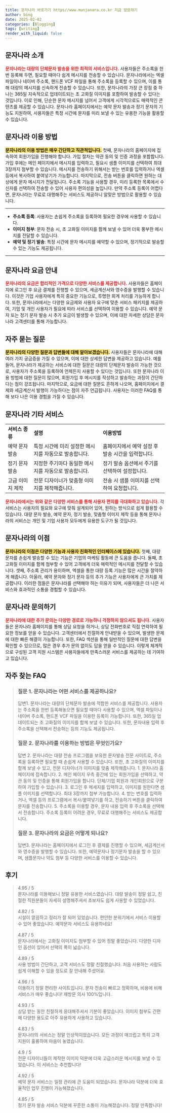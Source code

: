 ```yaml
---
title: 문자나라 바로가기 https//www.munjanara.co.kr 지금 방문하기
author: bing
date: 2025-02-02
categories: [Blogging]
tags: [writing]
render_with_liquid: false
---
```



<h2 id='문자나라_소개'>문자나라 소개</h2>

<p><b><span style="color: #ee2323;">문자나라는 대량의 단체문자 발송을 위한 최적의 서비스입니다.</span></b> 사용자들은 주소록을 한 번 등록해 두면, 필요할 때마다 쉽게 메시지를 전송할 수 있습니다. 문자나라에서는 엑셀 파일이나 네이버 주소록, 핸드폰 VCF 파일을 통해 주소록을 등록할 수 있으며, 이를 통해 대량의 메시지를 신속하게 전송할 수 있습니다. 또한, 문자나라의 가장 큰 장점 중 하나는 365일 지속적으로 업데이트되는 초 고화질 이미지를 포함하여 발송할 수 있다는 것입니다. 이로 인해, 단순한 문자 메시지를 넘어서 고객에게 시각적으로도 매력적인 콘텐츠를 제공할 수 있습니다. 문자나라 홈페이지에서는 예약 문자 발송과 정기 문자의 기능도 지원하여, 사용자들은 특정 시간에 문자를 미리 보낼 수 있는 유용한 기능을 활용할 수 있습니다.</p>

<h2 id='문자나라_이용방법'>문자나라 이용 방법</h2>

<p><b><span style="background-color: #ffe066;">문자나라의 이용 방법은 매우 간단하고 직관적입니다.</span></b> 첫째, 문자나라의 홈페이지에 접속하여 회원가입을 진행해야 합니다. 가입 절차는 약관 동의 및 인증 과정을 포함합니다. 가입 후에는 메인 페이지에서 메시지를 입력하고, 필요시 샘플 이미지를 선택하여 최대 3장까지 첨부할 수 있습니다. 메시지를 전송하기 위해서는 받는 번호를 입력하거나 엑셀 등에서 복사하여 붙여넣기가 가능합니다. 마지막으로, 전송 버튼을 클릭하면 원하는 대상에게 문자 메시지가 전달됩니다. 주소록 기능을 사용할 경우, 미리 등록한 목록에서 수신자를 선택하여 전송할 수 있어 사용자 편의성을 높입니다. 만약 주소록 등록이 어렵다면, 문자나라는 무료로 대행해주는 서비스도 제공하니 알맞은 방법으로 활용할 수 있습니다.</p>

<hr />

<ul>
    <li><b>주소록 등록</b>: 사용자는 손쉽게 주소록을 등록하여 필요한 경우에 사용할 수 있습니다.</li>
    <li><b>이미지 첨부</b>: 문자 전송 시, 초 고화질 이미지를 함께 보낼 수 있어 더욱 풍부한 메시지를 전달할 수 있습니다.</li>
    <li><b>예약 및 정기 발송</b>: 특정 시간에 문자 메시지를 예약할 수 있으며, 정기적으로 발송할 수 있는 기능도 제공됩니다.</li>
</ul>

<hr />

<h2 id='문자나라_요금_안내'>문자나라 요금 안내</h2>

<p><b><span style="color: #ee2323;">문자나라의 요금은 합리적인 가격으로 다양한 서비스를 제공합니다.</span></b> 사용자들은 홈페이지에 로그인 후 요금 결제를 진행할 수 있으며, 세금계산서와 영수증을 발행할 수 있습니다. 이것은 기업 사용자에게 특히 중요한 기능으로, 투명한 회계 처리를 가능하게 합니다. 또한, 문자나라에서는 다양한 요금제와 사용자 요구에 맞춘 서비스 패키지를 제공하여, 기업 및 개인 사용자가 필요에 따라 서비스를 선택하여 이용할 수 있습니다. 예약 문자 또는 정기 문자 발송 시 추가 요금이 발생할 수 있으며, 이에 대한 자세한 상담은 문자나라 고객센터를 통해 가능합니다.</p>

<h2 id='문자나라_자주_묻는_질문'>자주 묻는 질문</h2>

<p><b><span style="background-color: #ffe066;">문자나라의 다양한 질문과 답변들에 대해 알아보겠습니다.</span></b> 사용자들은 문자나라에 대해 여러 가지 궁금증을 가질 수 있으며, 이에 대한 상세한 답변을 제공하고 있습니다. 예를 들어, 문자나라가 제공하는 서비스에 대한 질문은 대량의 단체문자 발송이 가능한 것으로, 사용자가 주소록을 등록하여 언제든지 사용할 수 있다는 것입니다. 또한 문자나라 이용 방법에 대한 질문이 많으며, 회원가입 후 메시지를 작성하고 발송하는 과정이 간단하다는 점이 강조됩니다. 마지막으로, 요금에 대한 질문도 흔하게 나오며, 홈페이지에서 결제와 세금계산서 발행이 가능하다는 점이 자주 언급됩니다. 사용자는 이러한 FAQ를 통해 보다 나은 이용 경험을 가질 수 있습니다.</p>

<h2 id='문자나라_기타_서비스'>문자나라 기타 서비스</h2>

<table>
    <tr>
        <td><b>서비스 종류</b></td>
        <td><b>설명</b></td>
        <td><b>이용방법</b></td>
    </tr>
    <tr>
        <td>예약 문자 발송</td>
        <td>특정 시간에 미리 설정한 메시지를 자동으로 발송합니다.</td>
        <td>홈페이지에서 예약 설정 후 발송 시간을 입력합니다.</td>
    </tr>
    <tr>
        <td>정기 문자 발송</td>
        <td>지정한 주기마다 동일한 메시지를 자동으로 발송합니다.</td>
        <td>정기 발송 옵션에서 주기를 선택하여 설정합니다.</td>
    </tr>
    <tr>
        <td>고급 이미지 제작</td>
        <td>전문 디자이너가 맞춤형 이미지를 제작해줍니다.</td>
        <td>전송 시 샘플 이미지를 선택하여 요청합니다.</td>
    </tr>
</table>

<p><b><span style="color: #ee2323;">문자나라에서는 위와 같은 다양한 서비스를 통해 사용자 편의를 극대화하고 있습니다.</span></b> 각 서비스는 사용자의 필요와 요구에 맞춰 설계되어 있어, 원하는 방식으로 쉽게 활용할 수 있습니다. 대량 문자 발송, 예약 문자, 정기 발송, 맞춤형 이미지 제작 등을 통해 문자나라의 서비스는 개인 및 기업 사용자 모두에게 유용한 도구가 될 것입니다.</p>

<h2 id='문자나라_이점'>문자나라의 이점</h2>

<p><b><span style="background-color: #ffe066;">문자나라의 이점은 다양한 기능과 사용자 친화적인 인터페이스에 있습니다.</span></b> 첫째, 대량 문자를 손쉽게 발송할 수 있는 기능은 기업의 마케팅 활동에 큰 도움을 줍니다. 둘째, 초 고화질 이미지를 함께 첨부할 수 있어 고객에게 더욱 매력적인 메시지를 전달할 수 있습니다. 셋째, 주소록 관리가 용이하며, 엑셀을 통한 대량 등록 기능은 많은 시간을 절약하게 해줍니다. 아울러, 예약 문자와 정기 문자 등의 추가 기능은 사용자에게 큰 가치를 제공합니다. 이러한 점들은 문자나라를 선택해야 하는 이유가 되며, 사용자들은 더 나은 서비스와 효과적인 소통을 경험할 수 있습니다.</p>

<h2 id='문자나라_문의하기'>문자나라 문의하기</h2>

<p><b><span style="color: #ee2323;">문자나라에 대한 추가 문의는 다양한 경로로 가능하니 걱정하지 않으셔도 됩니다.</span></b> 사용자들은 문자나라 홈페이지를 통해 상담 요청을 하거나, 상담 전화번호로 직접 연락하여 필요한 정보를 얻을 수 있습니다. 고객센터에서 친절하게 안내받을 수 있으며, 발생한 문제에 대한 빠른 해결이 가능합니다. 또한, FAQ 섹션을 통해 일반적인 질문에 대한 답변을 확인할 수 있으므로, 많은 경우 추가 문의 없이도 답을 얻을 수 있습니다. 이렇게 체계적으로 구성된 고객 지원 시스템은 사용자들에게 만족스러운 서비스를 제공하는 데 기여하고 있습니다.</p>


<h2 id='자주_찾는_FAQ'>자주 찾는 FAQ</h2>
<div itemscope="" itemtype="https://schema.org/FAQPage"> 
<blockquote> 
<div itemscope="" itemprop="mainEntity" itemtype="https://schema.org/Question"> 
<h3 itemprop="name">질문 1. 문자나라는 어떤 서비스를 제공하나요?</h3> 
<div itemscope="" itemprop="acceptedAnswer" itemtype="https://schema.org/Answer"> 
<span itemprop="text"> 
<p>답변1. 문자나라는 대량의 단체문자 발송에 적합한 서비스를 제공합니다. 사용자는 주소록을 한번 등록해놓으면 필요할 때마다 사용할 수 있으며, 엑셀 파일이나 네이버 주소록, 핸드폰 VCF 파일을 이용한 등록이 가능합니다. 또한, 365일 업데이트되는 초 고화질의 이미지를 함께 보낼 수 있습니다. 또한, 문자내용 입력 후 주소록을 선택해서 전송하는 등의 기능도 제공됩니다.</p> 
</span> 
</div> 
</div> 

<div itemscope="" itemprop="mainEntity" itemtype="https://schema.org/Question"> 
<h3 itemprop="name">질문 2. 문자나라를 이용하는 방법은 무엇인가요?</h3> 
<div itemscope="" itemprop="acceptedAnswer" itemtype="https://schema.org/Answer"> 
<span itemprop="text"> 
<p>답변 2. 문자나라는 대량 전송 프로그램을 보유한 문자발송 전문 사이트로, 주소록을 등록하면 필요할 때 손쉽게 사용할 수 있습니다. 또한, 초 고화질의 이미지를 함께 보낼 수 있고, 전문 디자이너가 이미지를 맞춤 제작해줍니다. 1. 문자나라 홈페이지에 접속합니다. 2. 메인 페이지 우측 중간에 있는 회원가입을 선택하고, 약관 동의 및 인증을 통해 회원가입을 합니다. 단체/기업 회원과 개인회원으로 구분하여 가입할 수 있습니다. 3. 로그인 후 메세지를 입력하고, 이미지를 원한다면 샘플 이미지를 선택합니다. 최대 3장까지 첨부 가능합니다. 4. 받는 번호를 입력하거나, 엑셀 등의 프로그램에서 복사/붙여넣기를 하고, 전송하기 버튼을 클릭하여 문자를 전송합니다. 5. 주소록을 이용할 경우, 문자 내용 입력 후 주소록을 선택해서 전송합니다. 주소록 등록이 어려운 경우, 무료로 대행해주는 서비스도 제공합니다.</p> 
</span> 
</div> 
</div> 

<div itemscope="" itemprop="mainEntity" itemtype="https://schema.org/Question"> 
<h3 itemprop="name">질문 3. 문자나라의 요금은 어떻게 되나요?</h3> 
<div itemscope="" itemprop="acceptedAnswer" itemtype="https://schema.org/Answer"> 
<span itemprop="text"> 
<p>답변3. 문자나라는 홈페이지에서 로그인 후 결제를 진행할 수 있으며, 세금계산서와 영수증을 발행할 수 있습니다. 또한, 예약문자나 정기문자 발송을 할 수 있으며, 샘플문자나 약도 첨부 등 다양한 서비스를 이용할 수 있습니다.</p> 
</span> 
</div> 
</div> 

</blockquote> 
</div>
<h2 id='후기'>후기</h2>
<div itemscope itemtype="https://schema.org/Product">
  <blockquote>
  <div itemprop="review" itemscope itemtype="https://schema.org/Review">
      <div itemprop="reviewRating" itemscope itemtype="https://schema.org/Rating"> <span itemprop="ratingValue">4.95</span> / <span itemprop="bestRating">5</span> </div>
      <span itemprop="reviewBody">문자나라를 이용해보니 정말 유용한 서비스였습니다. 대량 발송이 정말 쉽고, 친절한 직원분들이 자세히 설명해주셔서 초보자도 쉽게 사용할 수 있었습니다.</span>
  </div>
  <br>
  <div itemprop="review" itemscope itemtype="https://schema.org/Review">
      <div itemprop="reviewRating" itemscope itemtype="https://schema.org/Rating"> <span itemprop="ratingValue">4.82</span> / <span itemprop="bestRating">5</span> </div>
      <span itemprop="reviewBody">시설이 깔끔하고 정리가 잘 되어 있었습니다. 편안한 분위기에서 서비스 이용할 수 있어 좋았습니다. 예약문자 서비스도 유용하네요!</span>
  </div>
  <br>
  <div itemprop="review" itemscope itemtype="https://schema.org/Review">
      <div itemprop="reviewRating" itemscope itemtype="https://schema.org/Rating"> <span itemprop="ratingValue">4.87</span> / <span itemprop="bestRating">5</span> </div>
      <span itemprop="reviewBody">문자나라에서는 고화질 이미지도 첨부할 수 있어 정말 좋았습니다. 다양한 디자인 옵션이 있어서 선택의 폭이 넓습니다.</span>
  </div>
  <br>
  <div itemprop="review" itemscope itemtype="https://schema.org/Review">
      <div itemprop="reviewRating" itemscope itemtype="https://schema.org/Rating"> <span itemprop="ratingValue">4.89</span> / <span itemprop="bestRating">5</span> </div>
      <span itemprop="reviewBody">사용 방법이 간단하고, 고객 서비스도 정말 친절했습니다. 처음 사용하는 사람도 쉽게 이해할 수 있을 정도로 잘 안내해 주셨어요.</span>
  </div>
  <br>
  <div itemprop="review" itemscope itemtype="https://schema.org/Review">
      <div itemprop="reviewRating" itemscope itemtype="https://schema.org/Rating"> <span itemprop="ratingValue">4.96</span> / <span itemprop="bestRating">5</span> </div>
      <span itemprop="reviewBody">이용하기 정말 편리한 사이트입니다. 문자 전송이 빠르고 정확하며, 비용에 비해 서비스가 매우 좋습니다! 재방문 의사 100%입니다.</span>
  </div>
  <br>
  <div itemprop="review" itemscope itemtype="https://schema.org/Review">
      <div itemprop="reviewRating" itemscope itemtype="https://schema.org/Rating"> <span itemprop="ratingValue">4.93</span> / <span itemprop="bestRating">5</span> </div>
      <span itemprop="reviewBody">상담 받는 동안 친절하게 응대해주셔서 기분이 좋았습니다. 이미지 첨부도 간편해 다양한 용도로 아주 유용하게 사용하고 있습니다.</span>
  </div>
  <br>
  <div itemprop="review" itemscope itemtype="https://schema.org/Review">
      <div itemprop="reviewRating" itemscope itemtype="https://schema.org/Rating"> <span itemprop="ratingValue">4.83</span> / <span itemprop="bestRating">5</span> </div>
      <span itemprop="reviewBody">문자나라의 서비스는 정말 인상적이었습니다. 모든 과정이 매끄럽고 특히 고객 지원이 훌륭하여 마음이 놓였습니다.</span>
  </div>
  <br>
  <div itemprop="review" itemscope itemtype="https://schema.org/Review">
      <div itemprop="reviewRating" itemscope itemtype="https://schema.org/Rating"> <span itemprop="ratingValue">4.9</span> / <span itemprop="bestRating">5</span> </div>
      <span itemprop="reviewBody">전문 디자이너들이 제작한 이미지 덕분에 더욱 고급스러운 메시지를 보낼 수 있었습니다. 이 서비스는 추천합니다!</span>
  </div>
  <br>
  <div itemprop="review" itemscope itemtype="https://schema.org/Review">
      <div itemprop="reviewRating" itemscope itemtype="https://schema.org/Rating"> <span itemprop="ratingValue">4.92</span> / <span itemprop="bestRating">5</span> </div>
      <span itemprop="reviewBody">예약 문자 서비스는 일정 관리에 큰 도움이 되었습니다. 문자나라 덕분에 더욱 효율적인 업무 진행이 가능해졌습니다.</span>
  </div>
  <br>
  <div itemprop="review" itemscope itemtype="https://schema.org/Review">
      <div itemprop="reviewRating" itemscope itemtype="https://schema.org/Rating"> <span itemprop="ratingValue">4.85</span> / <span itemprop="bestRating">5</span> </div>
      <span itemprop="reviewBody">정기 문자 발송 서비스 덕분에 꾸준한 소통이 가능해졌습니다. 정말 만족합니다!</span>
  </div>
  </blockquote>
</div>
